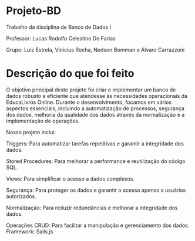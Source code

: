 # Projeto-BD
Trabalho da disciplina de Banco de Dados I  

Professor: Lucas Rodolfo Celestino De Farias  

Grupo: Luiz Estrela, Vinicius Rocha, Nedson Bomman e Álvaro Carrazzoni




# Descrição do que foi feito

O objetivo principal deste projeto foi criar e implementar um banco de dados robusto e eficiente que atendesse às necessidades operacionais da EducaLivros Online. Durante o desenvolvimento, focamos em vários aspectos essenciais, incluindo a automatização de processos, segurança dos dados, melhoria da qualidade dos dados através da normalização e a implementação de operações.


Nosso projeto inclui:

Triggers: Para automatizar tarefas repetitivas e garantir a integridade dos dados.

Stored Procedures: Para melhorar a performance e reutilização do código SQL.

Views: Para simplificar o acesso a dados complexos.

Segurança: Para proteger os dados e garantir o acesso apenas a usuários autorizados.

Normalização: Para reduzir redundâncias e melhorar a integridade dos dados.

Operações CRUD: Para facilitar a manipulação e gerenciamento dos dados. Framework: Sails.js





